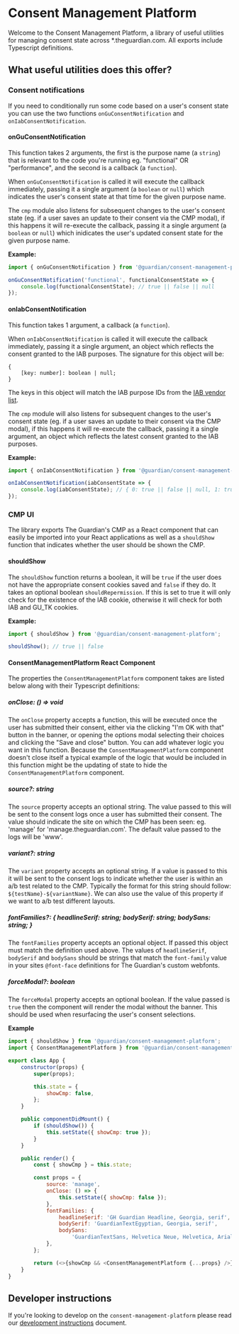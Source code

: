 # Consent Management Platform

Welcome to the Consent Management Platform, a library of useful utilities for managing consent state across \*.theguardian.com. All exports include Typescript definitions.

## What useful utilities does this offer?

### Consent notifications

If you need to conditionally run some code based on a user's consent state you can use the two functions `onGuConsentNotification` and `onIabConsentNotification`.

#### onGuConsentNotification

This function takes 2 arguments, the first is the purpose name (a `string`) that is relevant to the code you're running eg. "functional" OR "performance", and the second is a callback (a `function`).

When `onGuConsentNotification` is called it will execute the callback immediately, passing it a single argument (a `boolean` or `null`) which indicates the user's consent state at that time for the given purpose name.

The `cmp` module also listens for subsequent changes to the user's consent state (eg. if a user saves an update to their consent via the CMP modal), if this happens it will re-execute the callback, passing it a single argument (a `boolean` or `null`) which inidicates the user's updated consent state for the given purpose name.

**Example:**

```js
import { onGuConsentNotification } from '@guardian/consent-management-platform';

onGuConsentNotification('functional', functionalConsentState => {
    console.log(functionalConsentState); // true || false || null
});
```

#### onIabConsentNotification

This function takes 1 argument, a callback (a `function`).

When `onIabConsentNotification` is called it will execute the callback immediately, passing it a single argument, an object which reflects the consent granted to the IAB purposes. The signature for this object will be:

```
{
    [key: number]: boolean | null;
}
```

The keys in this object will match the IAB purpose IDs from the [IAB vendor list](https://vendorlist.consensu.org/vendorlist.json).

The `cmp` module will also listens for subsequent changes to the user's consent state (eg. if a user saves an update to their consent via the CMP modal), if this happens it will re-execute the callback, passing it a single argument, an object which reflects the latest consent granted to the IAB purposes.

**Example:**

```js
import { onIabConsentNotification } from '@guardian/consent-management-platform';

onIabConsentNotification(iabConsentState => {
    console.log(iabConsentState); // { 0: true || false || null, 1: true || false || null, ... }
});
```

### CMP UI

The library exports The Guardian's CMP as a React component that can easily be imported into your React applications as well as a `shouldShow` function that indicates whether the user should be shown the CMP.

#### shouldShow

The `shouldShow` function returns a boolean, it will be `true` if the user does not have the appropriate consent cookies saved and `false` if they do. It takes an optional boolean `shouldRepermission`. If this is set to true it will only check for the existence of the IAB cookie, otherwise it will check for both IAB and GU_TK cookies.

**Example:**

```js
import { shouldShow } from '@guardian/consent-management-platform';

shouldShow(); // true || false
```

#### ConsentManagementPlatform React Component

The properties the `ConsentManagementPlatform` component takes are listed below along with their Typescript definitions:

##### onClose: () => void

The `onClose` property accepts a function, this will be executed once the user has submitted their consent, either via the clicking "I'm OK with that" button in the banner, or opening the options modal selecting their choices and clicking the "Save and close" button. You can add whatever logic you want in this function. Because the `ConsentManagementPlatform` component doesn't close itself a typical example of the logic that would be included in this function might be the updating of state to hide the `ConsentManagementPlatform` component.

##### source?: string

The `source` property accepts an optional string. The value passed to this will be sent to the consent logs once a user has submitted their consent. The value should indicate the site on which the CMP has been seen: eg. 'manage' for 'manage.theguardian.com'. The default value passed to the logs will be 'www'.

##### variant?: string

The `variant` property accepts an optional string. If a value is passed to this it will be sent to the consent logs to indicate whether the user is within an a/b test related to the CMP. Typically the format for this string should follow: `${testName}-${variantName}`. We can also use the value of this property if we want to a/b test different layouts.

##### fontFamilies?: { headlineSerif: string; bodySerif: string; bodySans: string; }

The `fontFamilies` property accepts an optional object. If passed this object must match the definition used above. The values of `headlineSerif`, `bodySerif` and `bodySans` should be strings that match the `font-family` value in your sites `@font-face` definitions for The Guardian's custom webfonts.

##### forceModal?: boolean

The `forceModal` property accepts an optional boolean. If the value passed is `true` then the component will render the modal without the banner. This should be used when resurfacing the user's consent selections.

**Example**

```js
import { shouldShow } from '@guardian/consent-management-platform';
import { ConsentManagementPlatform } from '@guardian/consent-management-platform/lib/ConsentManagementPlatform';

export class App {
    constructor(props) {
        super(props);

        this.state = {
            showCmp: false,
        };
    }

    public componentDidMount() {
        if (shouldShow()) {
            this.setState({ showCmp: true });
        }
    }

    public render() {
        const { showCmp } = this.state;

        const props = {
            source: 'manage',
            onClose: () => {
                this.setState({ showCmp: false });
            },
            fontFamilies: {
                headlineSerif: 'GH Guardian Headline, Georgia, serif',
                bodySerif: 'GuardianTextEgyptian, Georgia, serif',
                bodySans:
                    'GuardianTextSans, Helvetica Neue, Helvetica, Arial, Lucida Grande, sans-serif',
            },
        };

        return (<>{showCmp && <ConsentManagementPlatform {...props} />}</>);
    }
}
```

## Developer instructions

If you're looking to develop on the `consent-management-platform` please read our [development instructions](docs/01-development-instructions.md) document.
